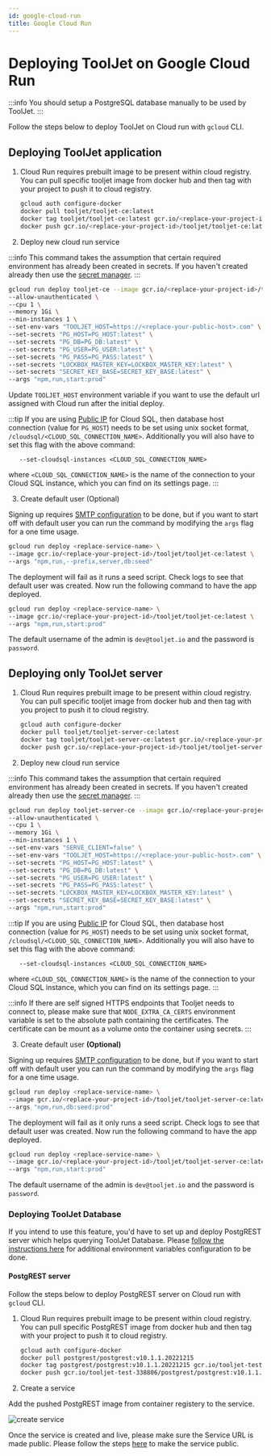 ```yaml
---
id: google-cloud-run
title: Google Cloud Run
---
```


# Deploying ToolJet on Google Cloud Run

:::info
You should setup a PostgreSQL database manually to be used by ToolJet.
:::

Follow the steps below to deploy ToolJet on Cloud run with `gcloud` CLI.

## Deploying ToolJet application

1. Cloud Run requires prebuilt image to be present within cloud registry. You can pull specific tooljet image from docker hub and then tag with your project to push it to cloud registry.

   ```bash
   gcloud auth configure-docker
   docker pull tooljet/tooljet-ce:latest
   docker tag tooljet/tooljet-ce:latest gcr.io/<replace-your-project-id>/tooljet/tooljet-ce:latest
   docker push gcr.io/<replace-your-project-id>/tooljet/tooljet-ce:latest
   ```

2. Deploy new cloud run service

:::info
This command takes the assumption that certain required environment has already been created in secrets. If you haven't created already then use the [secret manager](https://console.cloud.google.com/security/secret-manager).
:::

   ```bash
   gcloud run deploy tooljet-ce --image gcr.io/<replace-your-project-id>/tooljet/tooljet-ce:latest  \
   --allow-unauthenticated \
   --cpu 1 \
   --memory 1Gi \
   --min-instances 1 \
   --set-env-vars "TOOLJET_HOST=https://<replace-your-public-host>.com" \
   --set-secrets "PG_HOST=PG_HOST:latest" \
   --set-secrets "PG_DB=PG_DB:latest" \
   --set-secrets "PG_USER=PG_USER:latest" \
   --set-secrets "PG_PASS=PG_PASS:latest" \
   --set-secrets "LOCKBOX_MASTER_KEY=LOCKBOX_MASTER_KEY:latest" \
   --set-secrets "SECRET_KEY_BASE=SECRET_KEY_BASE:latest" \
   --args "npm,run,start:prod"
   ```

Update `TOOLJET_HOST` environment variable if you want to use the default url assigned with Cloud run after the initial deploy.


:::tip
If you are using [Public IP](https://cloud.google.com/sql/docs/mysql/connect-run) for Cloud SQL, then database host connection (value for `PG_HOST`) needs to be set using unix socket format, `/cloudsql/<CLOUD_SQL_CONNECTION_NAME>`. Additionally you will also have to set this flag with the above command:
```
   --set-cloudsql-instances <CLOUD_SQL_CONNECTION_NAME> 
```
where `<CLOUD_SQL_CONNECTION_NAME>` is the name of the connection to your Cloud SQL instance, which you can find on its settings page. 
:::

3. Create default user (Optional)

Signing up requires [SMTP configuration](https://docs.tooljet.com/docs/setup/env-vars#smtp-configuration--optional-) to be done, but if you want to start off with default user you can run the command by modifying the `args` flag for a one time usage.

   ```bash
   gcloud run deploy <replace-service-name> \
   --image gcr.io/<replace-your-project-id>/tooljet/tooljet-ce:latest \
   --args "npm,run,--prefix,server,db:seed"
   ```

The deployment will fail as it runs a seed script. Check logs to see that default user was created. Now run the following command to have the app deployed.

   ```bash
   gcloud run deploy <replace-service-name> \
   --image gcr.io/<replace-your-project-id>/tooljet/tooljet-ce:latest \
   --args "npm,run,start:prod"
   ```

The default username of the admin is `dev@tooljet.io` and the password is `password`.

## Deploying only ToolJet server

1. Cloud Run requires prebuilt image to be present within cloud registry. You can pull specific tooljet image from docker hub and then tag with you project to push it to cloud registry.

   ```bash
   gcloud auth configure-docker
   docker pull tooljet/tooljet-server-ce:latest
   docker tag tooljet/tooljet-server-ce:latest gcr.io/<replace-your-project-id>/tooljet/tooljet-server-ce:latest
   docker push gcr.io/<replace-your-project-id>/tooljet/tooljet-server-ce:latest
   ```

2. Deploy new cloud run service

:::info
This command takes the assumption that certain required environment has already been created in secrets. If you haven't created already then use the [secret manager](https://console.cloud.google.com/security/secret-manager).
:::

   ```bash
   gcloud run deploy tooljet-server-ce --image gcr.io/<replace-your-project-id>/tooljet/tooljet-server-ce:latest  \
   --allow-unauthenticated \
   --cpu 1 \
   --memory 1Gi \
   --min-instances 1 \
   --set-env-vars "SERVE_CLIENT=false" \
   --set-env-vars "TOOLJET_HOST=https://<replace-your-public-host>.com" \
   --set-secrets "PG_HOST=PG_HOST:latest" \
   --set-secrets "PG_DB=PG_DB:latest" \
   --set-secrets "PG_USER=PG_USER:latest" \
   --set-secrets "PG_PASS=PG_PASS:latest" \
   --set-secrets "LOCKBOX_MASTER_KEY=LOCKBOX_MASTER_KEY:latest" \
   --set-secrets "SECRET_KEY_BASE=SECRET_KEY_BASE:latest" \
   --args "npm,run,start:prod"
   ```

:::tip
If you are using [Public IP](https://cloud.google.com/sql/docs/mysql/connect-run) for Cloud SQL, then database host connection (value for `PG_HOST`) needs to be set using unix socket format, `/cloudsql/<CLOUD_SQL_CONNECTION_NAME>`. Additionally you will also have to set this flag with the above command:
```
   --set-cloudsql-instances <CLOUD_SQL_CONNECTION_NAME> 
```
where `<CLOUD_SQL_CONNECTION_NAME>` is the name of the connection to your Cloud SQL instance, which you can find on its settings page. 
:::

:::info
  If there are self signed HTTPS endpoints that Tooljet needs to connect to, please make sure that `NODE_EXTRA_CA_CERTS` environment variable is set to the absolute path containing the certificates. The certificate can be mount as a volume onto the container using secrets.
:::

3. Create default user **(Optional)**

Signing up requires [SMTP configuration](https://docs.tooljet.com/docs/setup/env-vars#smtp-configuration--optional-) to be done, but if you want to start off with default user you can run the command by modifying the `args` flag for a one time usage.

   ```bash
   gcloud run deploy <replace-service-name> \
   --image gcr.io/<replace-your-project-id>/tooljet/tooljet-server-ce:latest \
   --args "npm,run,db:seed:prod"
   ```

The deployment will fail as it only runs a seed script. Check logs to see that default user was created. Now run the following command to have the app deployed.

   ```bash
   gcloud run deploy <replace-service-name> \
   --image gcr.io/<replace-your-project-id>/tooljet/tooljet-server-ce:latest \
   --args "npm,run,start:prod"
   ```

The default username of the admin is `dev@tooljet.io` and the password is `password`.


### Deploying ToolJet Database 

If you intend to use this feature, you'd have to set up and deploy PostgREST server which helps querying ToolJet Database. Please [follow the instructions here](/docs/setup/env-vars#tooljet-database) for additional environment variables configuration to be done.

#### PostgREST server 

Follow the steps below to deploy PostgREST server on Cloud run with `gcloud` CLI.

1. Cloud Run requires prebuilt image to be present within cloud registry. You can pull specific PostgREST image from docker hub and then tag with your project to push it to cloud registry. 

   ```bash
   gcloud auth configure-docker
   docker pull postgrest/postgrest:v10.1.1.20221215
   docker tag postgrest/postgrest:v10.1.1.20221215 gcr.io/tooljet-test-338806/postgrest/postgrest:v10.1.1.20221215
   docker push gcr.io/tooljet-test-338806/postgrest/postgrest:v10.1.1.20221215
   ```

2. Create a service 

  Add the pushed PostgREST image from container registery to the service.

  <div style={{textAlign: 'center'}}>
  <img className="screenshot-full" src="/img/create-service-cloud-run.png" alt="create service" />
  </div>

Once the service is created and live, please make sure the Service URL is made public. Please follow the steps [here](https://cloud.google.com/run/docs/securing/managing-access) to make the service public. 
